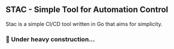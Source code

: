 ## STAC - Simple Tool for Automation Control

Stac is a simple CI/CD tool written in Go that aims for simplicity.

### 🚧 Under heavy construction...